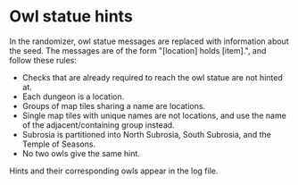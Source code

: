 # Owl statue hints

In the randomizer, owl statue messages are replaced with information about the
seed. The messages are of the form "[location] holds [item].", and follow these
rules:

- Checks that are already required to reach the owl statue are not hinted at.
- Each dungeon is a location.
- Groups of map tiles sharing a name are locations.
- Single map tiles with unique names are not locations, and use the name of the
  adjacent/containing group instead.
- Subrosia is partitioned into North Subrosia, South Subrosia, and the Temple
  of Seasons.
- No two owls give the same hint.

Hints and their corresponding owls appear in the log file.
